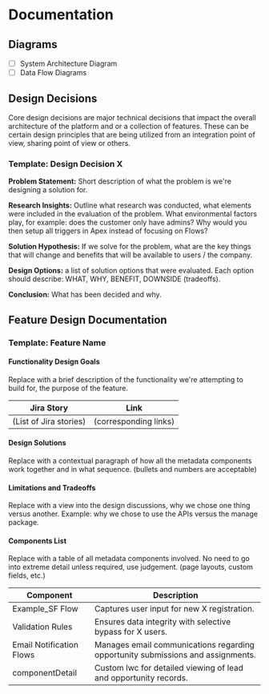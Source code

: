 # Documentation

## Diagrams

* [ ] System Architecture Diagram
* [ ] Data Flow Diagrams

## Design Decisions

Core design decisions are major technical decisions that impact the overall architecture of the platform and or a collection of features. These can be certain design principles that are being utilized from an integration point of view, sharing point of view or others.&#x20;

### Template: Design Decision X

**Problem Statement:** Short description of what the problem is we're designing a solution for.

**Research Insights:** Outline what research was conducted, what elements were included in the evaluation of the problem. What environmental factors play, for example: does the customer only have admins? Why would you then setup all triggers in Apex instead of focusing on Flows?

**Solution Hypothesis:** If we solve for the problem, what are the key things that will change and benefits that will be available to users / the company.

**Design Options:** a list of solution options that were evaluated. Each option should describe: WHAT, WHY, BENEFIT, DOWNSIDE (tradeoffs).

**Conclusion:** What has been decided and why.

## Feature Design Documentation

### Template: Feature Name

#### Functionality Design Goals

Replace with a brief description of the functionality we're attempting to build for, the purpose of the feature.

| Jira Story             | Link                  |
| ---------------------- | --------------------- |
| (List of Jira stories) | (corresponding links) |

#### Design Solutions

Replace with a contextual paragraph of how all the metadata components work together and in what sequence. (bullets and numbers are acceptable)&#x20;

#### Limitations and Tradeoffs&#x20;

Replace with a view into the design discussions, why we chose one thing versus another. Example: why we chose to use the APIs versus the manage package.

#### Components List

Replace with a table of all metadata components involved. No need to go into extreme detail unless required, use judgement. (page layouts, custom fields, etc.)

| Component                | Description                                                                     |
| ------------------------ | ------------------------------------------------------------------------------- |
| Example\_SF Flow         | Captures user input for new X registration.                                     |
| Validation Rules         | Ensures data integrity with selective bypass for X users.                       |
| Email Notification Flows | Manages email communications regarding opportunity submissions and assignments. |
| componentDetail          | Custom lwc for detailed viewing of lead and opportunity records.                |
